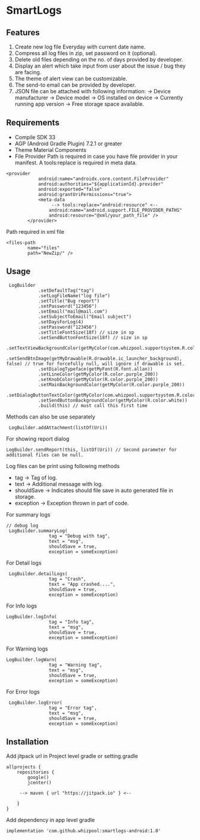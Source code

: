 # SmartLogs

## Features

1. Create new log file Everyday with current date name.
2. Compress all log files in zip, set password on it (optional).
3. Delete old files depending on the no. of days provided by developer.
4. Display an alert which take input from user about the issue / bug they are facing.
5. The theme of alert view can be customizable.
6. The send-to email can be provided by developer.
7. JSON file can be attached with following information: -> Device manufacturer -> Device model -> OS installed on device -> Currently running app version -> Free storage space available.

## Requirements

* Compile SDK 33
* AGP (Android Gradle Plugin) 7.2.1 or greater
* Theme Material Components
* File Provider Path is required in case you have file provider in your manifest. A tools:replace is required in meta data.
    
```
<provider
            android:name="androidx.core.content.FileProvider"
            android:authorities="${applicationId}.provider"
            android:exported="false"
            android:grantUriPermissions="true">
            <meta-data
                 --> tools:replace="android:resource" <--
                android:name="android.support.FILE_PROVIDER_PATHS"
                android:resource="@xml/your_path_file" />
        </provider>

```

Path required in xml file

```
<files-path
        name="files"
        path="NewZip/" />
```

## Usage
```
 LogBuilder
            .setDefaultTag("tag")
            .setLogFileName("log file")
            .setTitle("Bug report")
            .setPassword("123456")
            .setEmail("mail@mail.com")
            .setSubjectToEmail("Email subject")
            .setDaysForLog(4)
            .setPassword("123456")
            .setTitleFontSize(18f) // size in sp
            .setSendButtonFontSize(18f) // size in sp
            .setTextViewBackgroundColor(getMyColor(com.whizpool.supportsystem.R.color.gray))
            .setSendBtnImage(getMyDrawable(R.drawable.ic_launcher_background), false) // true for forcefully null, will ignore if drawable is set.
            .setDialogTypeface(getMyFont(R.font.allan))
            .setLineColor(getMyColor(R.color.purple_200))
            .setKnobColor(getMyColor(R.color.purple_200))
            .setMainBackgroundColor(getMyColor(R.color.purple_200))
            .setDialogButtonTextColor(getMyColor(com.whizpool.supportsystem.R.color.gray))
            .setSendButtonBackgroundColor(getMyColor(R.color.white))
            .build(this) // must call this first time

```

Methods can also be use separately

```
 LogBuilder.addAttachment(listOf(Uri))
```

For showing report dialog

```
LogBuilder.sendReport(this, listOf(Uri)) // Second parameter for additional files can be null.
```
Log files can be print using following methods

* tag -> Tag of log.
* text -> Additional message with log.
* shouldSave -> Indicates should file save in auto generated file in storage.
* exception -> Exception thrown in part of code.

For summary logs

```
// debug log
 LogBuilder.summaryLog( 
                tag = "Debug with tag",
                text = "msg",
                shouldSave = true,
                exception = someException)
```

For Detail logs

```
 LogBuilder.detailLogs(
                tag = "Crash",
                text = "App crashed....",
                shouldSave = true,
                exception = someException)
```

For Info logs

```
LogBuilder.logInfo(
                tag = "Info tag",
                text = "msg",
                shouldSave = true,
                exception = someException)
```

For Warning logs

```
LogBuilder.logWarn(
                tag = "Warning tag",
                text = "msg",
                shouldSave = true,
                exception = someException)
```

For Error logs

```
 LogBuilder.logError(
                tag = "Error tag",
                text = "msg",
                shouldSave = true,
                exception = someException)
```

## Installation
Add jitpack url in Project level gradle or setting.gradle

```
allprojects {
    repositories {
        google()
        jcenter()
        
     --> maven { url "https://jitpack.io" } <--
       
    }
}
```

Add dependency in app level gradle

```
implementation 'com.github.whizpool:smartlogs-android:1.0'
```
